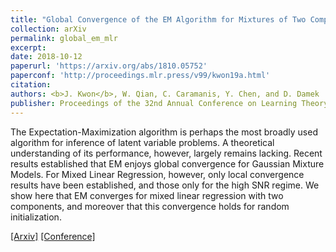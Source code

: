 ```yaml
---
title: "Global Convergence of the EM Algorithm for Mixtures of Two Component Linear Regression"
collection: arXiv
permalink: global_em_mlr
excerpt: 
date: 2018-10-12
paperurl: 'https://arxiv.org/abs/1810.05752'
paperconf: 'http://proceedings.mlr.press/v99/kwon19a.html'
citation: 
authors: <b>J. Kwon</b>, W. Qian, C. Caramanis, Y. Chen, and D. Damek 
publisher: Proceedings of the 32nd Annual Conference on Learning Theory (COLT) 2019
---
```


The Expectation-Maximization algorithm is perhaps the most broadly used algorithm for inference of latent variable problems. A theoretical understanding of its performance, however, largely remains lacking. Recent results established that EM enjoys global convergence for Gaussian Mixture Models. For Mixed Linear Regression, however, only local convergence results have been established, and those only for the high SNR regime. We show here that EM converges for mixed linear regression with two components, and moreover that this convergence holds for random initialization. 


[[Arxiv]](https://arxiv.org/abs/1810.05752) [[Conference]](http://proceedings.mlr.press/v99/kwon19a.html) 